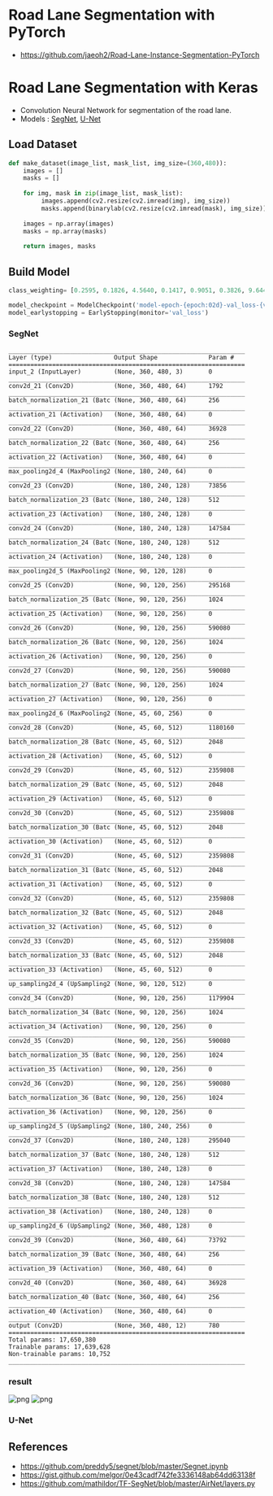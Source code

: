 # Road Lane Segmentation with PyTorch
 - https://github.com/jaeoh2/Road-Lane-Instance-Segmentation-PyTorch
# Road Lane Segmentation with Keras
 - Convolution Neural Network for segmentation of the road lane.
 - Models : [SegNet](https://arxiv.org/abs/1511.00561), [U-Net](https://arxiv.org/abs/1505.04597)

## Load Dataset
```python
def make_dataset(image_list, mask_list, img_size=(360,480)):
    images = []
    masks = []
    
    for img, mask in zip(image_list, mask_list):
         images.append(cv2.resize(cv2.imread(img), img_size))
         masks.append(binarylab(cv2.resize(cv2.imread(mask), img_size)))
        
    images = np.array(images)
    masks = np.array(masks)
    
    return images, masks
```

## Build Model
```python
class_weighting= [0.2595, 0.1826, 4.5640, 0.1417, 0.9051, 0.3826, 9.6446, 1.8418, 0.6823, 6.2478, 7.3614, 1.0974]
```
```python
model_checkpoint = ModelCheckpoint('model-epoch-{epoch:02d}-val_loss-{val_loss:.2f}.hdf5', monitor='val_loss', save_best_only=True)
model_earlystopping = EarlyStopping(monitor='val_loss')
```
### SegNet
    _________________________________________________________________
    Layer (type)                 Output Shape              Param #   
    =================================================================
    input_2 (InputLayer)         (None, 360, 480, 3)       0         
    _________________________________________________________________
    conv2d_21 (Conv2D)           (None, 360, 480, 64)      1792      
    _________________________________________________________________
    batch_normalization_21 (Batc (None, 360, 480, 64)      256       
    _________________________________________________________________
    activation_21 (Activation)   (None, 360, 480, 64)      0         
    _________________________________________________________________
    conv2d_22 (Conv2D)           (None, 360, 480, 64)      36928     
    _________________________________________________________________
    batch_normalization_22 (Batc (None, 360, 480, 64)      256       
    _________________________________________________________________
    activation_22 (Activation)   (None, 360, 480, 64)      0         
    _________________________________________________________________
    max_pooling2d_4 (MaxPooling2 (None, 180, 240, 64)      0         
    _________________________________________________________________
    conv2d_23 (Conv2D)           (None, 180, 240, 128)     73856     
    _________________________________________________________________
    batch_normalization_23 (Batc (None, 180, 240, 128)     512       
    _________________________________________________________________
    activation_23 (Activation)   (None, 180, 240, 128)     0         
    _________________________________________________________________
    conv2d_24 (Conv2D)           (None, 180, 240, 128)     147584    
    _________________________________________________________________
    batch_normalization_24 (Batc (None, 180, 240, 128)     512       
    _________________________________________________________________
    activation_24 (Activation)   (None, 180, 240, 128)     0         
    _________________________________________________________________
    max_pooling2d_5 (MaxPooling2 (None, 90, 120, 128)      0         
    _________________________________________________________________
    conv2d_25 (Conv2D)           (None, 90, 120, 256)      295168    
    _________________________________________________________________
    batch_normalization_25 (Batc (None, 90, 120, 256)      1024      
    _________________________________________________________________
    activation_25 (Activation)   (None, 90, 120, 256)      0         
    _________________________________________________________________
    conv2d_26 (Conv2D)           (None, 90, 120, 256)      590080    
    _________________________________________________________________
    batch_normalization_26 (Batc (None, 90, 120, 256)      1024      
    _________________________________________________________________
    activation_26 (Activation)   (None, 90, 120, 256)      0         
    _________________________________________________________________
    conv2d_27 (Conv2D)           (None, 90, 120, 256)      590080    
    _________________________________________________________________
    batch_normalization_27 (Batc (None, 90, 120, 256)      1024      
    _________________________________________________________________
    activation_27 (Activation)   (None, 90, 120, 256)      0         
    _________________________________________________________________
    max_pooling2d_6 (MaxPooling2 (None, 45, 60, 256)       0         
    _________________________________________________________________
    conv2d_28 (Conv2D)           (None, 45, 60, 512)       1180160   
    _________________________________________________________________
    batch_normalization_28 (Batc (None, 45, 60, 512)       2048      
    _________________________________________________________________
    activation_28 (Activation)   (None, 45, 60, 512)       0         
    _________________________________________________________________
    conv2d_29 (Conv2D)           (None, 45, 60, 512)       2359808   
    _________________________________________________________________
    batch_normalization_29 (Batc (None, 45, 60, 512)       2048      
    _________________________________________________________________
    activation_29 (Activation)   (None, 45, 60, 512)       0         
    _________________________________________________________________
    conv2d_30 (Conv2D)           (None, 45, 60, 512)       2359808   
    _________________________________________________________________
    batch_normalization_30 (Batc (None, 45, 60, 512)       2048      
    _________________________________________________________________
    activation_30 (Activation)   (None, 45, 60, 512)       0         
    _________________________________________________________________
    conv2d_31 (Conv2D)           (None, 45, 60, 512)       2359808   
    _________________________________________________________________
    batch_normalization_31 (Batc (None, 45, 60, 512)       2048      
    _________________________________________________________________
    activation_31 (Activation)   (None, 45, 60, 512)       0         
    _________________________________________________________________
    conv2d_32 (Conv2D)           (None, 45, 60, 512)       2359808   
    _________________________________________________________________
    batch_normalization_32 (Batc (None, 45, 60, 512)       2048      
    _________________________________________________________________
    activation_32 (Activation)   (None, 45, 60, 512)       0         
    _________________________________________________________________
    conv2d_33 (Conv2D)           (None, 45, 60, 512)       2359808   
    _________________________________________________________________
    batch_normalization_33 (Batc (None, 45, 60, 512)       2048      
    _________________________________________________________________
    activation_33 (Activation)   (None, 45, 60, 512)       0         
    _________________________________________________________________
    up_sampling2d_4 (UpSampling2 (None, 90, 120, 512)      0         
    _________________________________________________________________
    conv2d_34 (Conv2D)           (None, 90, 120, 256)      1179904   
    _________________________________________________________________
    batch_normalization_34 (Batc (None, 90, 120, 256)      1024      
    _________________________________________________________________
    activation_34 (Activation)   (None, 90, 120, 256)      0         
    _________________________________________________________________
    conv2d_35 (Conv2D)           (None, 90, 120, 256)      590080    
    _________________________________________________________________
    batch_normalization_35 (Batc (None, 90, 120, 256)      1024      
    _________________________________________________________________
    activation_35 (Activation)   (None, 90, 120, 256)      0         
    _________________________________________________________________
    conv2d_36 (Conv2D)           (None, 90, 120, 256)      590080    
    _________________________________________________________________
    batch_normalization_36 (Batc (None, 90, 120, 256)      1024      
    _________________________________________________________________
    activation_36 (Activation)   (None, 90, 120, 256)      0         
    _________________________________________________________________
    up_sampling2d_5 (UpSampling2 (None, 180, 240, 256)     0         
    _________________________________________________________________
    conv2d_37 (Conv2D)           (None, 180, 240, 128)     295040    
    _________________________________________________________________
    batch_normalization_37 (Batc (None, 180, 240, 128)     512       
    _________________________________________________________________
    activation_37 (Activation)   (None, 180, 240, 128)     0         
    _________________________________________________________________
    conv2d_38 (Conv2D)           (None, 180, 240, 128)     147584    
    _________________________________________________________________
    batch_normalization_38 (Batc (None, 180, 240, 128)     512       
    _________________________________________________________________
    activation_38 (Activation)   (None, 180, 240, 128)     0         
    _________________________________________________________________
    up_sampling2d_6 (UpSampling2 (None, 360, 480, 128)     0         
    _________________________________________________________________
    conv2d_39 (Conv2D)           (None, 360, 480, 64)      73792     
    _________________________________________________________________
    batch_normalization_39 (Batc (None, 360, 480, 64)      256       
    _________________________________________________________________
    activation_39 (Activation)   (None, 360, 480, 64)      0         
    _________________________________________________________________
    conv2d_40 (Conv2D)           (None, 360, 480, 64)      36928     
    _________________________________________________________________
    batch_normalization_40 (Batc (None, 360, 480, 64)      256       
    _________________________________________________________________
    activation_40 (Activation)   (None, 360, 480, 64)      0         
    _________________________________________________________________
    output (Conv2D)              (None, 360, 480, 12)      780       
    =================================================================
    Total params: 17,650,380
    Trainable params: 17,639,628
    Non-trainable params: 10,752
    _________________________________________________________________

### result 
![png](output_28_0.png)
![png](output_32_0.png)

### U-Net

## References
 - https://github.com/preddy5/segnet/blob/master/Segnet.ipynb
 - https://gist.github.com/melgor/0e43cadf742fe3336148ab64dd63138f
 - https://github.com/mathildor/TF-SegNet/blob/master/AirNet/layers.py
